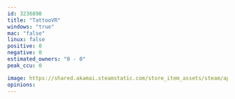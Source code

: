 ```yaml
---
id: 3236890
title: "TattooVR"
windows: "true"
mac: "false"
linux: false
positive: 0
negative: 0
estimated_owners: "0 - 0"
peak_ccu: 0

image: https://shared.akamai.steamstatic.com/store_item_assets/steam/apps/3236890/header.jpg?t=1734629531
opinions:
---
```

